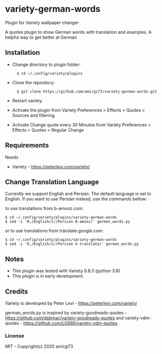 # variety-german-words

Plugin for Variety wallpaper changer 

A quotes plugin to show German words with translation and examples. A helpful way to get better at German

## Installation

- Change directory to plugin folder:

        $ cd ~/.config/variety/plugins

- Clone the repository:

        $ git clone https://github.com/amirgi73/variety-german-words.git
- Restart variety.
- Activate the plugin from Variety Preferences > Effects > Quotes > Sources and filtering.
- Activate Change quote every 30 Minutes from Variety Preferences > Effects > Quotes > Regular Change
## Requirements

Needs
- Variety - https://peterlevi.com/variety/

## Change Translation Language
Currently we support English and Persian. The default language is set to English. If you want to use Persian instead, use the commands bellow:

to use translations from b-amooz.com:

    $ cd ~/.config/variety/plugins/variety-german-words
    $ sed -i '0,/English/s//Persian B-amooz/' german_words.py
or to use translations from translate.google.com:

    $ cd ~/.config/variety/plugins/variety-german-words
    $ sed -i '0,/English/s//Persian G-translate/' german_words.py  
    
## Notes

- This plugin was tested with Variety 0.8.3 (python 3.8)
- This plugin is in early development.

## Credits

Variety is developed by Peter Levi  - https://peterlevi.com/variety/

german_words.py is inspired by variety-goodreads-quotes  - https://github.com/dsbmac/variety-goodreads-quotes and variety-vdm-quotes  - https://github.com/LG666/variety-vdm-quotes


### License

MIT - Copyright(c) 2020 amirgi73

